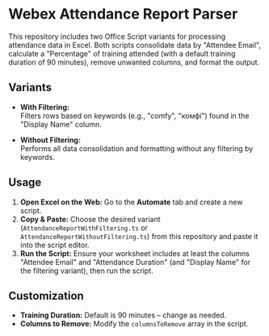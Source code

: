 # Webex Attendance Report Parser

This repository includes two Office Script variants for processing attendance data in Excel. Both scripts consolidate data by "Attendee Email", calculate a "Percentage" of training attended (with a default training duration of 90 minutes), remove unwanted columns, and format the output.

## Variants

- **With Filtering:**  
  Filters rows based on keywords (e.g., "comfy", "комфі") found in the "Display Name" column.

- **Without Filtering:**  
  Performs all data consolidation and formatting without any filtering by keywords.

## Usage

1. **Open Excel on the Web:** Go to the **Automate** tab and create a new script.
2. **Copy & Paste:** Choose the desired variant (`AttendanceReportWithFiltering.ts` or `AttendanceReportWithoutFiltering.ts`) from this repository and paste it into the script editor.
3. **Run the Script:** Ensure your worksheet includes at least the columns "Attendee Email" and "Attendance Duration" (and "Display Name" for the filtering variant), then run the script.

## Customization

- **Training Duration:** Default is 90 minutes – change as needed.
- **Columns to Remove:** Modify the `columnsToRemove` array in the script.
